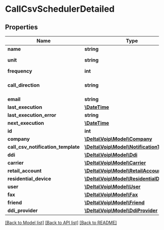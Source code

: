 # CallCsvSchedulerDetailed

## Properties
Name | Type | Description | Notes
------------ | ------------- | ------------- | -------------
**name** | **string** |  | 
**unit** | **string** |  | [default to 'month']
**frequency** | **int** |  | 
**call_direction** | **string** |  | [optional] [default to 'outbound']
**email** | **string** |  | 
**last_execution** | [**\DateTime**](\DateTime.md) |  | [optional] 
**last_execution_error** | **string** |  | [optional] 
**next_execution** | [**\DateTime**](\DateTime.md) |  | [optional] 
**id** | **int** |  | [optional] 
**company** | [**\Delta\Voip\Model\Company**](Company.md) |  | [optional] 
**call_csv_notification_template** | [**\Delta\Voip\Model\NotificationTemplate**](NotificationTemplate.md) |  | [optional] 
**ddi** | [**\Delta\Voip\Model\Ddi**](Ddi.md) |  | [optional] 
**carrier** | [**\Delta\Voip\Model\Carrier**](Carrier.md) |  | [optional] 
**retail_account** | [**\Delta\Voip\Model\RetailAccount**](RetailAccount.md) |  | [optional] 
**residential_device** | [**\Delta\Voip\Model\ResidentialDevice**](ResidentialDevice.md) |  | [optional] 
**user** | [**\Delta\Voip\Model\User**](User.md) |  | [optional] 
**fax** | [**\Delta\Voip\Model\Fax**](Fax.md) |  | [optional] 
**friend** | [**\Delta\Voip\Model\Friend**](Friend.md) |  | [optional] 
**ddi_provider** | [**\Delta\Voip\Model\DdiProvider**](DdiProvider.md) |  | [optional] 

[[Back to Model list]](../README.md#documentation-for-models) [[Back to API list]](../README.md#documentation-for-api-endpoints) [[Back to README]](../README.md)


